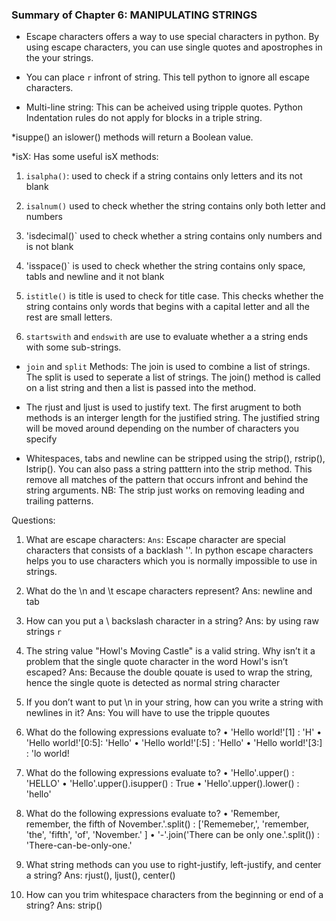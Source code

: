 ### Summary of Chapter 6: MANIPULATING STRINGS	

* Escape characters offers a way to use special characters in python. By using escape characters, you can use single quotes and apostrophes in the your strings.

* You can place `r` infront of string. This tell python to ignore all escape characters.


* Multi-line string: This can be acheived using tripple quotes. Python Indentation rules do not apply for blocks in a triple string.

*isuppe()  an islower() methods will return a Boolean value.

*isX: Has some useful isX methods:
1. `isalpha()`: used to check if a string contains only letters and its not blank

2. `isalnum()` used to check whether the string contains only both letter and numbers

3. 'isdecimal()` used to check whether a string contains only numbers and is not blank

4. 'isspace()` is used to check whether the string contains only space, tabls and newline and it not blank

5. `istitle()` is title is used to check for title case. This checks whether the string contains only words that begins with a capital letter and all the rest are small letters.

6. `startswith` and `endswith` are use to evaluate whether a a string ends with some sub-strings.


* `join` and `split` Methods: The join is used to combine a list of strings. The split is used to seperate a list of strings. The join() method is called on a list string and then a list is passed into the method.


* The rjust and ljust is used to justify text. The first arugment to both methods is an interger length for the justified string. The justified string will be moved around depending on the number of characters you specify

* Whitespaces, tabs and newline can be stripped using the strip(), rstrip(), lstrip(). You can also pass a string patttern into the strip method. This remove all matches of the pattern that occurs infront and behind the string arguments.
NB: The strip just works on removing leading and trailing patterns.


Questions:

1. What are escape characters: 
`Ans`: Escape character are special characters that consists of a backlash '\'. In python escape characters helps you to use characters which you is normally impossible to use in strings.

 2. What do the \n and \t escape characters represent? Ans: newline and tab

 3. How can you put a \ backslash character in a string? Ans: by using raw strings `r`

 4. The string value "Howl's Moving Castle" is a valid string. Why isn’t it a problem that the single quote character in the word Howl's isn’t 
escaped?
Ans: Because the double qouate is used to wrap the string, hence the single quote is detected as normal string character

5. If you don’t want to put \n in your string, how can you write a string with newlines in it? 
Ans: You will have to use the tripple quoutes

6. What do the following expressions evaluate to?
•	'Hello world!'[1] : 'H'
•	'Hello world!'[0:5]: 'Hello'
•	'Hello world!'[:5] : 'Hello'
•	'Hello world!'[3:] : 'lo world! 


7. What do the following expressions evaluate to?
•	'Hello'.upper() : 'HELLO'
•	'Hello'.upper().isupper() : True
•	'Hello'.upper().lower() : 'hello'

8. What do the following expressions evaluate to?
•	'Remember, remember, the fifth of November.'.split() : ['Rememeber,', 'remember,  'the', 'fifth', 'of', 'November.' ]
•	'-'.join('There can be only one.'.split()) : 'There-can-be-only-one.'


9. What string methods can you use to right-justify, left-justify, and center 
a string?
Ans: rjust(), ljust(), center()
10. How can you trim whitespace characters from the beginning or end of 
a string?
Ans: strip()